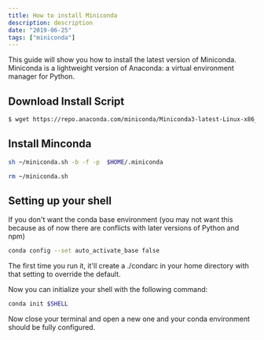 ```yaml
---
title: How to install Miniconda
description: description
date: "2019-06-25"
tags: ["miniconda"]
---
```


This guide will show you how to install the latest version of Miniconda. Miniconda is a lightweight version of Anaconda: a virtual environment manager for Python.

## Download Install Script

```bash
$ wget https://repo.anaconda.com/miniconda/Miniconda3-latest-Linux-x86_64.sh -O ~/miniconda.sh
```

## Install Minconda

```bash
sh ~/miniconda.sh -b -f -p  $HOME/.miniconda

rm ~/miniconda.sh
```

## Setting up your shell

If you don't want the conda base environment (you may not want this because as of now there are conflicts with later versions of Python and npm)

```bash
conda config --set auto_activate_base false
```

The first time you run it, it'll create a ./condarc in your home directory with that setting to override the default.

Now you can initialize your shell with the following command:

```bash
conda init $SHELL
```

Now close your terminal and open a new one and your conda environment should be fully configured.
